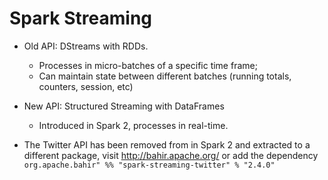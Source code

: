 # Spark Streaming
- Old API: DStreams with RDDs.
    - Processes in micro-batches of a specific time frame;
    - Can maintain state between different batches (running totals, counters, session, etc)

- New API: Structured Streaming with DataFrames
    - Introduced in Spark 2, processes in real-time.

- The Twitter API has been removed from in Spark 2 and extracted to a different package, visit 
http://bahir.apache.org/ or add the dependency
`org.apache.bahir" %% "spark-streaming-twitter" % "2.4.0"`
